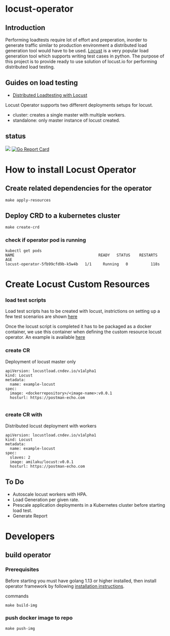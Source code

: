 # locust-operator

## Introduction
Performing loadtests require lot of effort and preperation, inorder to generate traffic similar to production environment a distributed load generation tool would have to be used. [Locust](https://locust.io/) is a very popular load generation tool which supports writing test cases in python. The purpose of this project is to provide ready to use solution of locust.io for performing distributed load testing.

## Guides on load testing 
 - [Distributed Loadtesting with Locust](https://cloud.google.com/solutions/distributed-load-testing-using-gke)

Locust Operator supports two different deployments setups for locust.
 - cluster: creates a single master with multiple workers.
 - standalone: only master instance of locust created.
 
## status

![](https://github.com/amila-ku/locust-operator/workflows/build/badge.svg)
[![Go Report Card](https://goreportcard.com/badge/github.com/amila-ku/locust-operator)](https://goreportcard.com/report/github.com/amila-ku/locust-operator)

# How to install Locust Operator

## Create related dependencies for the operator

```
make apply-resources
```

## Deploy CRD to a kubernetes cluster

```
make create-crd
```

### check if operator pod is running 

```
kubectl get pods
NAME                                     READY   STATUS    RESTARTS   AGE
locust-operator-5fb99cfd9b-k5w4b   1/1     Running   0          118s

```

# Create Locust Custom Resources

### load test scripts

Load test scripts has to be created with locust, instrictions on setting up a few test scenarios are shown [here](https://docs.locust.io/en/stable/quickstart.html)

Once the locust script is completed it has to be packaged as a docker container, we use this container when defining the custom resource locust operator. An example is available [here](https://github.com/amila-ku/locust-operator/tree/master/helpers/locust)

### create CR

Deployment of locust master only

```
apiVersion: locustload.cndev.io/v1alpha1
kind: Locust
metadata:
  name: example-locust
spec:
  image: <dockerrepository>/<image-name>:v0.0.1
  hosturl: https://postman-echo.com


```

### create CR with

Distributed locust deployment with workers

```
apiVersion: locustload.cndev.io/v1alpha1
kind: Locust
metadata:
  name: example-locust
spec:
  slaves: 2
  image: amilaku/locust:v0.0.1
  hosturl: https://postman-echo.com

```

## To Do 
- Autoscale locust workers with HPA.
- Load Generation per given rate.
- Prescale application deployments in a Kubernetes cluster before starting load test.
- Generate Report

# Developers

## build operator

### Prerequisites

Before starting you must have golang 1.13 or higher installed, then install operator framework by following [installation instructions](https://sdk.operatorframework.io/docs/install-operator-sdk/).


commands

```
make build-img

```

### push docker image to repo

```
make push-img
```
